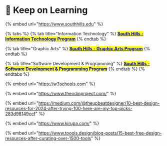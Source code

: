 # 🦉 Keep on Learning

{% embed url="https://www.southhills.edu" %}

{% tabs %}
{% tab title="Information Technology" %}
[<mark style="color:blue;">**South Hills - Information Technology Program**</mark>](https://www.southhills.edu/programs/information-technology/)
{% endtab %}

{% tab title="Graphic Arts" %}
[<mark style="color:blue;">**South Hills - Graphic Arts Program**</mark>](https://www.southhills.edu/programs/graphic-arts/)
{% endtab %}

{% tab title="Software Development & Programming" %}
[<mark style="color:blue;">**South Hills - Software Development & Programming Program**</mark>](https://www.southhills.edu/programs/software-development-programming/)
{% endtab %}
{% endtabs %}

{% embed url="https://w3schools.com" %}

{% embed url="https://www.theodinproject.com/" %}

{% embed url="https://medium.com/@theupbeatdesigner/10-best-design-resources-for-2024-after-trying-100-here-are-my-top-picks-283d98149cef" %}

{% embed url="https://www.kirupa.com/" %}

{% embed url="https://www.toools.design/blog-posts/15-best-free-design-resources-after-curating-over-1500-tools" %}
